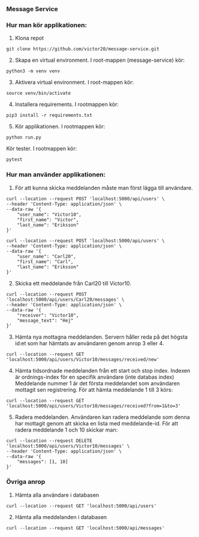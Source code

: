 ### Message Service

### Hur man kör applikationen:

1. Klona repot
```
git clone https://github.com/victor20/message-service.git
```

2. Skapa en virtual environment. I root-mappen (message-service) kör:
```
python3 -m venv venv
```

3. Aktivera virtual environment. I root-mappen kör:
```
source venv/bin/activate
```

4. Installera requirements. I rootmappen kör: 
```
pip3 install -r requirements.txt
```

5. Kör applikationen. I rootmappen kör: 
```
python run.py
```

Kör tester. I rootmappen kör: 
```
pytest
```

### Hur man använder applikationen:

1. För att kunna skicka meddelanden måste man först lägga till användare.
```
curl --location --request POST 'localhost:5000/api/users' \
--header 'Content-Type: application/json' \
--data-raw '{
    "user_name": "Victor10",
    "first_name": "Victor",
    "last_name": "Eriksson"
}'
```

```
curl --location --request POST 'localhost:5000/api/users' \
--header 'Content-Type: application/json' \
--data-raw '{
    "user_name": "Carl20",
    "first_name": "Carl",
    "last_name": "Eriksson"
}'
```

2. Skicka ett meddelande från Carl20 till Victor10.
```
curl --location --request POST 'localhost:5000/api/users/Carl20/messages' \
--header 'Content-Type: application/json' \
--data-raw '{
    "receiver": "Victor10",
    "message_text": "Hej"
}'
```

3. Hämta nya mottagna meddelanden. Servern håller reda på det högsta id:et som har hämtats av användaren genom anrop 3 eller 4.
```
curl --location --request GET 'localhost:5000/api/users/Victor10/messages/received/new'
```

4. Hämta tidsordnade meddelanden från ett start och stop index. Indexen är ordnings-index för en specifik användare (inte databas index) Meddelande nummer 1 är det första meddelandet som användaren mottagit sen registrering. För att hämta meddelande 1 till 3 körs:
```
curl --location --request GET 'localhost:5000/api/users/Victor10/messages/received?from=1&to=3'
```

5. Radera meddelanden. Användaren kan radera meddelande som denna har mottagit genom att skicka en lista med meddelande-id. För att radera meddelande 1 och 10 skickar man:
```
curl --location --request DELETE 'localhost:5000/api/users/Victor10/messages' \
--header 'Content-Type: application/json' \
--data-raw '{
    "messages": [1, 10]
}'
```

### Övriga anrop
1. Hämta alla användare i databasen
```
curl --location --request GET 'localhost:5000/api/users'
```
2. Hämta alla meddelanden i databasen
```
curl --location --request GET 'localhost:5000/api/messages'
```